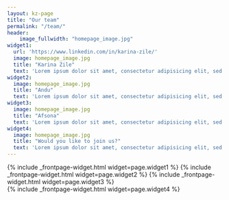 ```yaml
---
layout: kz-page
title: "Our team"
permalink: "/team/"
header:
    image_fullwidth: "homepage_image.jpg"
widget1:
  url: 'https://www.linkedin.com/in/karina-zile/'
  image: homepage_image.jpg
  title: "Karina Zile"
  text: 'Lorem ipsum dolor sit amet, consectetur adipisicing elit, sed do eiusmod tempor incididunt ut labore et dolore magna aliqua.'
widget2:
  image: homepage_image.jpg
  title: "Andu"
  text: 'Lorem ipsum dolor sit amet, consectetur adipisicing elit, sed do eiusmod tempor incididunt ut labore et dolore magna aliqua.'
widget3:
  image: homepage_image.jpg
  title: "Afsona"
  text: 'Lorem ipsum dolor sit amet, consectetur adipisicing elit, sed do eiusmod tempor incididunt ut labore et dolore magna aliqua.'
widget4:
  image: homepage_image.jpg
  title: "Would you like to join us?"
  text: 'Lorem ipsum dolor sit amet, consectetur adipisicing elit, sed do eiusmod tempor incididunt ut labore et dolore magna aliqua.'
---
```


{% include _frontpage-widget.html widget=page.widget1 %}
{% include _frontpage-widget.html widget=page.widget2 %}
{% include _frontpage-widget.html widget=page.widget3 %}
<br/>
{% include _frontpage-widget.html widget=page.widget4 %}
